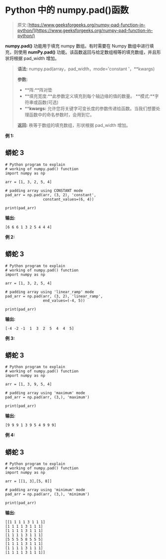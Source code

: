 # Python 中的 numpy.pad()函数

> 原文:[https://www.geeksforgeeks.org/numpy-pad-function-in-python/](https://www.geeksforgeeks.org/numpy-pad-function-in-python/)

**numpy.pad()** 功能用于填充 numpy 数组。有时需要在 Numpy 数组中进行填充，则使用 **numPy.pad()** 功能。该函数返回与给定数组相等的填充数组，并且形状将根据 pad_width 增加。

> **语法:** numpy.pad(array，pad_width，mode='constant '，**kwargs)
> 
> **参数:**
> 
> *   **阵:**阵对垫
> *   **填充宽度:**此参数定义填充到每个轴边缘的值的数量。
>     **模式:**字符串或函数(可选)
> *   ****kwargs:** 允许您将关键字可变长度的参数传递给函数。当我们想要处理函数中的命名参数时，会用到它。
> 
> **返回:**
> 秩等于数组的填充数组，形状根据 pad_width 增加。

**例 1:**

## 蟒蛇 3

```
# Python program to explain
# working of numpy.pad() function
import numpy as np

arr = [1, 3, 2, 5, 4]

# padding array using CONSTANT mode
pad_arr = np.pad(arr, (3, 2), 'constant', 
                 constant_values=(6, 4))

print(pad_arr)
```

**输出:**

```
[6 6 6 1 3 2 5 4 4 4]

```

**例 2:**

## 蟒蛇 3

```
# Python program to explain
# working of numpy.pad() function
import numpy as np

arr = [1, 3, 2, 5, 4] 

# padding array using 'linear_ramp' mode
pad_arr = np.pad(arr, (3, 2), 'linear_ramp',
                 end_values=(-4, 5))   

print(pad_arr)
```

**输出:**

```
[-4 -2 -1  1  3  2  5  4  4  5]

```

**例 3:**

## 蟒蛇 3

```
# Python program to explain
# working of numpy.pad() function
import numpy as np

arr = [1, 3, 9, 5, 4]

# padding array using 'maximum' mode
pad_arr = np.pad(arr, (3,), 'maximum')

print(pad_arr)
```

**输出:**

```
[9 9 9 1 3 9 5 4 9 9 9]

```

**例 4:**

## 蟒蛇 3

```
# Python program to explain
# working of numpy.pad() function
import numpy as np

arr = [[1, 3],[5, 8]] 

# padding array using 'minimum' mode
pad_arr = np.pad(arr, (3,), 'minimum')       

print(pad_arr)
```

**输出:**

```
[[1 1 1 1 3 1 1 1]
[1 1 1 1 3 1 1 1]
[1 1 1 1 3 1 1 1]
[1 1 1 1 3 1 1 1]
[5 5 5 5 8 5 5 5]
[1 1 1 1 3 1 1 1]
[1 1 1 1 3 1 1 1]
[1 1 1 1 3 1 1 1]]

```